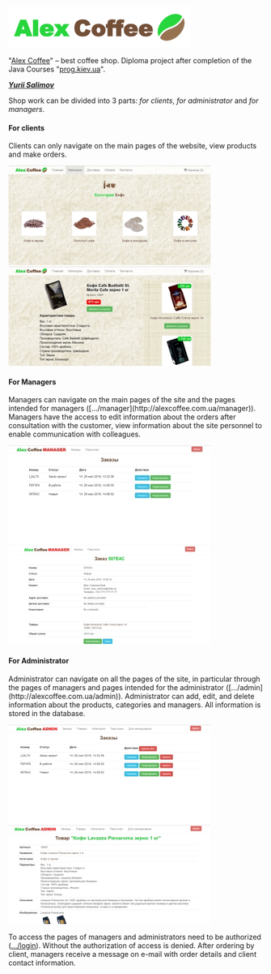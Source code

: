 [![Alex Coffee](screenshot/logo.png)](http://alexcoffee.com.ua)

"[Alex Coffee](http://alexcoffee.com.ua)" – best coffee shop. 
Diploma project after completion of the Java Courses "[prog.kiev.ua](http://prog.kiev.ua)".

[_**Yurii Salimov**_](https://www.linkedin.com/in/yurii-salimov)

Shop work can be divided into 3 parts: _for clients_, _for administrator_ and _for managers_.

<h4>For clients</h4>
Clients can only navigate on the main pages of the website, view products and make orders. 

[![Alex Coffee](screenshot/categories.jpg)](http://alexcoffee.com.ua)  [![Alex Coffee](screenshot/product.jpg)](http://alexcoffee.com.ua/product_10007)

<h4>For Managers</h4>
Managers can navigate on the main pages of the site and the pages intended for managers ([.../manager](http://alexcoffee.com.ua/manager)). Managers have the access to edit information about the orders after consultation with the customer, view information about the site personnel to enable communication with colleagues.

[![Alex Coffee](screenshot/manager_orders.jpg)](http://alexcoffee.com.ua/manager/orders)  [![Alex Coffee](screenshot/manager_order_view.jpg)](http://alexcoffee.com.ua/manager/orders)

<h4>For Administrator</h4>
Administrator can navigate on all the pages of the site, in particular through the pages of managers and pages intended for the administrator ([.../admin](http://alexcoffee.com.ua/admin)). Administrator can add, edit, and delete information about the products, categories and managers. All information is stored in the database.

[![Alex Coffee](screenshot/admin_orders.jpg)](http://alexcoffee.com.ua/admin/orders)  [![Alex Coffee](screenshot/admin_product_view.jpg)](http://alexcoffee.com.ua/admin/products)

To access the pages of managers and administrators need to be authorized ([.../login](http://alexcoffee.com.ua/login)). Without the authorization of access is denied. After ordering by client, managers receive a message on e-mail with order details and client contact information.


